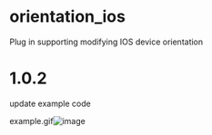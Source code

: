 # orientation_ios

Plug in supporting modifying IOS device orientation

# 1.0.2

update example code

example.gif![image](https://user-images.githubusercontent.com/12904185/118470202-0df34e00-b739-11eb-80d8-f758687efdae.png)
